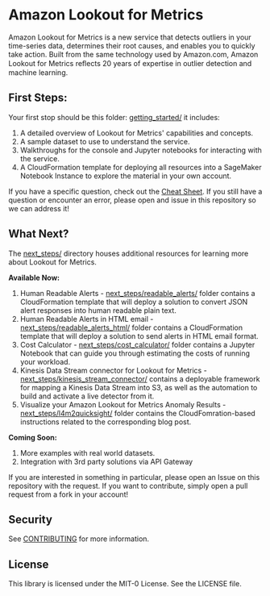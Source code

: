 # Amazon Lookout for Metrics

Amazon Lookout for Metrics is a new service that detects outliers in your time-series data, determines their root causes, and
enables you to quickly take action. Built from the same technology used by Amazon.com, Amazon Lookout for Metrics reﬂects
20 years of expertise in outlier detection and machine learning.

## First Steps:

Your first stop should be this folder: [getting_started/](getting_started/) it includes:

1. A detailed overview of Lookout for Metrics' capabilities and concepts. 
1. A sample dataset to use to understand the service.
1. Walkthroughs for the console and Jupyter notebooks for interacting with the service.
1. A CloudFormation template for deploying all resources into a SageMaker Notebook Instance to explore the material in your own account.

If you have a specific question, check out the [Cheat Sheet](LookoutForMetricsCheatSheet.md). If you still have a question or encounter an error, please open and issue in this repository so we can address it!

## What Next?

The [next_steps/](next_steps/) directory houses additional resources for learning more about Lookout for Metrics. 

**Available Now:**

1. Human Readable Alerts - [next_steps/readable_alerts/](next_steps/readable_alerts/) folder contains a CloudFormation template that will deploy a solution to convert JSON alert responses into human readable plain text.
1. Human Readable Alerts in HTML email - [next_steps/readable_alerts_html/](next_steps/readable_alerts_html/) folder contains a CloudFormation template that will deploy a solution to send alerts in HTML email format.
1. Cost Calculator - [next_steps/cost_calculator/](next_steps/cost_calculator/) folder contains a Jupyter Notebook that can guide you through estimating the costs of running your workload.
1. Kinesis Data Stream connector for Lookout for Metrics - [next_steps/kinesis_stream_connector/](next_steps/kinesis_stream_connector/) contains a deployable framework for mapping a Kinesis Data Stream into S3, as well as the automation to build and activate a live detector from it.
1. Visualize your Amazon Lookout for Metrics Anomaly Results - [next_steps/l4m2quicksight/](next_steps/l4m2quicksight/) folder contains the CloudFomration-based instructions related to the corresponding blog post.

**Coming Soon:**

1. More examples with real world datasets.
1. Integration with 3rd party solutions via API Gateway

If you are interested in something in particular, please open an Issue on this repository with the request. If you want to contribute, simply open a pull request from a fork in your account!

## Security

See [CONTRIBUTING](CONTRIBUTING.md#security-issue-notifications) for more information.

## License

This library is licensed under the MIT-0 License. See the LICENSE file.

